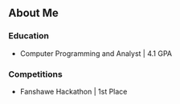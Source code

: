 ## About Me
### Education
- Computer Programming and Analyst | 4.1 GPA

### Competitions
- Fanshawe Hackathon | 1st Place
